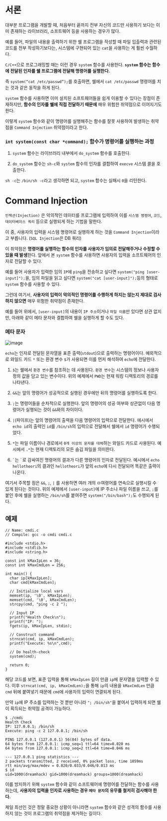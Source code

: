 # 서론

대부분 프로그램을 개발할 때, 처음부터 끝까지 전부 자신의 코드만 사용하기 보다는 이미 존재하는 라이브러리, 소프트웨어 등을 사용하는 경우가 많다.

예를 들어, 파일의 내용을 출력하기 위한 쉘 프로그램을 작성할 때 파일 입출력과 관련된 코드를 전부 작성하기보다는, 시스템에 구현되어 있는 `cat`을 사용하는 게 훨씬 수월하다.

`C/C++`으로 프로그래밍할 때는 이런 경우 `system` 함수를 사용한다. **`system` 함수는 함수에 전달된 인자를 쉘 프로그램에 전달해 명령어를 실행한다.**

즉 `system(“cat /etc/passwd”);`를 호출하면, 쉘에서 `cat /etc/passwd` 명령어를 치는 것과 같은 동작을 하게 된다.

`system` 함수를 사용하면 이미 설치된 소프트웨어들을 쉽게 이용할 수 있다는 장점이 존재하지만, **함수의 인자를 쉘에 직접 전달하기 때문에** 매우 위험한 취약점으로 이어지기도 한다.

이렇게 `system` 함수와 같이 명령어를 실행해주는 함수를 잘못 사용하여 발생하는 취약점을 `Command Injection` 취약점이라고 한다.

### `int system(const char *command);` 함수가 명령어를 실행하는 과정

1. `system` 함수는 라이브러리 내부에서 `do_system` 함수를 호출한다.

2.  `do_system` 함수는 `sh-c`와 `system` 함수의 인자를 결합하여 `execve` 시스템 콜을 호출한다.

`sh -c`는 `/bin/sh -c`라고 생각하면 되고, `system` 함수는 실패시 `0`을 리턴한다.

# Command Injection

`인젝션(Injection)` 은 악의적인 데이터를 프로그램에 입력하여 이를 `시스템 명령어`, `코드`, `데이터베이스 쿼리` 등으로 실행되게 하는 기법을 말한다. 

이 중, 사용자의 입력을 시스템 명령어로 실행하게 하는 것을 `Command Injection`이라고 부릅니다. (`SQL Injection`은 DB 쿼리)

이 취약점은 **명령어를 실행하는 함수의 인자를 사용자가 임의로 전달해주거나 수정할 수 있을 때 발생**한다. 앞에서 본 `system` 함수를 사용하면 사용자의 입력을 소프트웨어의 인자로 전달할 수 있다.

예를 들어 사용자가 입력한 임의 `IP`에 `ping`을 전송하고 싶다면 `system("ping [user-input]");`을, 임의 파일을 읽고 싶다면 `system("cat [user-input]");`등의 형태로 `system` 함수를 사용할 수 있다.

그런데 여기서, **사용자의 입력이 악의적인 명령어를 수행하게 하지는 않는지 제대로 검사하지 않으면** 매우 위험한 취약점이 존재한다.

예를 들어 위에서, `[user-input]`의 내용이 `IP 주소`이거나 `파일 이름`만 있다면 상관 없지만, 아래와 같이 메타 문자와 결합하여 쉘을 실행하게 할 수도 있다.

### 메타 문자

![image](https://github.com/user-attachments/assets/fe8a9c4e-4561-4bbc-9683-6720b29bfe84)

`echo`는 인자로 전달된 문자열을 표준 출력(`stdout`)으로 출력하는 명령어이다. 예외적으로 와일드 카드 `*` 또는 환경 변수 `$`가 사용되면 이를 먼저 해석하여 `echo`에 전달한다.

1. `$`는 쉘에서 `환경 변수`를 참조하는 데 사용된다. `환경 변수`는 시스템의 정보나 사용자 정의 값을 담고 있는 변수이다. 위의 예제에서 `PWD`는 현재 워킹 디렉토리의 경로를 나타낸다.

2. `&&`는 앞의 명령어가 성공적으로 실행된 경우에만 뒤의 명령어를 실행하도록 한다.

3. `;`는 명령어들을 순차적으로 실행한다. 앞의 명령어의 성공 여부와 상관없이 다음 명령어가 실행되는 것이 `&&`와의 차이이다.

4. `|`(파이프)는 앞의 명령어의 출력을 다음 명령어의 입력으로 전달한다. 에시에서 `echo id`의 출력인 `id`를 `/bin/sh`의 입력으로 전달해서 쉘에서 `id` 명령어가 수행되었다.

5. `*`는 파일 이름이나 경로에서 `0개 이상의 문자를 대체`하는 와일드 카드로 사용된다. 예시에서 `.*`는 현재 디렉토리의 모든 숨김 파일을 의미한다.

6. `` ` ``는 `` ` ``로 감싸여진 명령어의 결과가 다른 명령어의 인자로 전달된다. 예시에서 `echo hellotheori`의 결과인 `hellotheori`가 앞의 `echo`에 다시 전달되어 똑같은 출력이 나온다.

여기서 주목할 점은 `&&`, `;`, `|` 를 사용하면 여러 개의 ㅁ여령어를 연속으로 실행시킬 수 있게 된다는 것이다. 위의 예제에서 `[user-input]`에 IP 주소나 파일 이름을 쓰고, `;`를 붙인 후에 쉘을 실행하는 `/bin/sh`를 붙여주면 `system("/bin/bash");`도 수행되게 된다.

## 예제

```
// Name: cmdi.c
// Compile: gcc -o cmdi cmdi.c

#include <stdio.h>
#include <stdlib.h>
#include <string.h>

const int kMaxIpLen = 36;
const int kMaxCmdLen = 256;

int main() {
  char ip[kMaxIpLen];
  char cmd[kMaxCmdLen];

  // Initialize local vars
  memset(ip, '\0', kMaxIpLen);
  memset(cmd, '\0', kMaxCmdLen);
  strcpy(cmd, "ping -c 2 ");

  // Input IP
  printf("Health Check\n");
  printf("IP: ");
  fgets(ip, kMaxIpLen, stdin);

  // Construct command
  strncat(cmd, ip, kMaxCmdLen);
  printf("Execute: %s\n",cmd);

  // Do health-check
  system(cmd);

  return 0;
}
```

해당 코드를 보면, 표준 입력을 통해 `kMaxIpLen` 길이 만큼 `ip`에 문자열을 입력할 수 있다. 이후 `strncat(cmd, ip, kMaxCmdLen);`을 통해 `ip`의 내용을 `kMaxCmdLen` 만큼 `cmd` 뒤에 붙여넣기 때문에 `cmd`에 사용자의 입력이 연결되게 된다.

만약 `ip`에 IP 주소를 입력하는 것 뿐만 아니라 `"; /bin/sh"`을 붙여서 입력하게 되면 쉘이 획득되는 취약점 공격이 가능하다.

```
$ ./cmdi
Health Check
IP: 127.0.0.1; /bin/sh
Execute: ping -c 2 127.0.0.1; /bin/sh

PING 127.0.0.1 (127.0.0.1) 56(84) bytes of data.
64 bytes from 127.0.0.1: icmp_seq=1 ttl=64 time=0.020 ms
64 bytes from 127.0.0.1: icmp_seq=2 ttl=64 time=0.046 ms

--- 127.0.0.1 ping statistics ---
2 packets transmitted, 2 received, 0% packet loss, time 1059ms
rtt min/avg/max/mdev = 0.020/0.033/0.046/0.013 ms
$ id
uid=1000(dreamhack) gid=1000(dreamhack) groups=1000(dreamhack)
```

이를 방지하기 위해 `system` 함수와 같이 소프트웨어에 명령어를 전달하는 함수를 사용하는데, **사용자의 입력을 인자로 사용하는 경우 `메타 문자`의 유무를 철저히 검사해야 한다.**

제일 최선인 것은 정말 중요한 상황이 아니라면 `system` 함수와 같은 성격의 함수를 사용하지 않는 것이 프로그램의 취약점을 제거하는 길이다.
